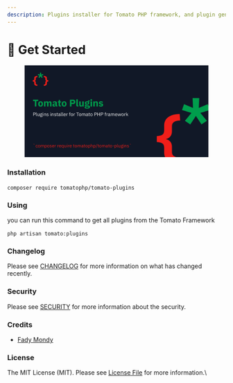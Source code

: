 ```yaml
---
description: Plugins installer for Tomato PHP framework, and plugin generator
---
```


# 🔌 Get Started

<figure><img src="../.gitbook/assets/screenshot (6).png" alt=""><figcaption></figcaption></figure>

### Installation

```
composer require tomatophp/tomato-plugins
```

### Using

you can run this command to get all plugins from the Tomato Framework

```
php artisan tomato:plugins
```

### Changelog

Please see [CHANGELOG](https://github.com/tomatophp/tomato-plugins/blob/master/CHANGELOG.md) for more information on what has changed recently.

### Security

Please see [SECURITY](https://github.com/tomatophp/tomato-plugins/blob/master/SECURITY.md) for more information about the security.

### Credits

* [Fady Mondy](https://www.github.com/3x1io)

### License

The MIT License (MIT). Please see [License File](https://github.com/tomatophp/tomato-plugins/blob/master/LICENSE.md) for more information.\
